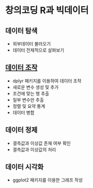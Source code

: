 창의코딩 R과 빅데이터
================

## 데이터 탐색

  - 외부데이터 불러오기
  - 데이터 전체적으로
살펴보기

## [데이터 조작](https://hallym-creativecoding.github.io/R_BigData/DataManipulation)

  - dplyr 패키지를 이용하여 데이터 조작
  - 새로운 변수 생성 및 추가
  - 조건에 맞는 행 추출
  - 일부 변수만 추출
  - 정렬 및 요약 통계
  - 데이터 병합

## 데이터 정제

  - 결측값과 이상값 존재 여부 확인
  - 결측값과 이상값의 처리

## 데이터 시각화

  - ggplot2 패키지를 이용한 그래프 작성
